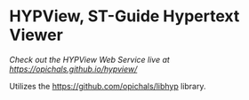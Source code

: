 # HYPView, ST-Guide Hypertext Viewer

*Check out the HYPView Web Service live at https://opichals.github.io/hypview/*

Utilizes the https://github.com/opichals/libhyp library.
